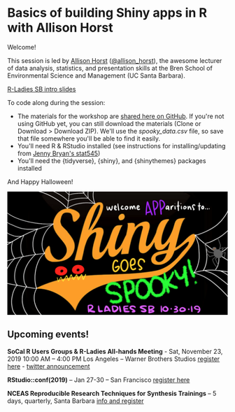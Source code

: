 # Basics of building Shiny apps in R with Allison Horst

Welcome!

This session is led by [Allison Horst](https://allisonhorst.github.io) ([@allison_horst](https://twitter.com/allison_horst)), the awesome lecturer of data analysis, statistics, and presentation skills at the Bren School of Environmental Science and Management (UC Santa Barbara). 

[R-Ladies SB intro slides](https://docs.google.com/presentation/d/18eWOBIff-WPrhYQIZyqNAiOXjcU24z_FEb61a0DQ8cE/edit?usp=sharing)

To code along during the session:

- The materials for the workshop are [shared here on GitHub](https://github.com/allisonhorst/shiny-basics-sb-r-ladies). If you're not using GitHub yet, you can still download the materials (Clone or Download > Download ZIP). We'll use the *spooky_data.csv* file, so save that file somewhere you'll be able to find it easily.
- You'll need R & RStudio installed (see instructions for installing/updating from [Jenny Bryan's stat545](https://stat545.com/install.html))
- You'll need the {tidyverse}, {shiny}, and {shinythemes} packages installed

And Happy Halloween!

![](horst-shiny-goes-spooky.png)


## Upcoming events!


**SoCal R Users Groups & R-Ladies All-hands Meeting** - Sat, November 23, 2019 10:00 AM – 4:00 PM Los Angeles – Warner Brothers Studios 
[register here](https://www.eventbrite.com/e/socal-all-hands-user-meeting-tickets-76817937519) - [twitter announcement](https://twitter.com/la_Rusers/status/1187407820213379074)  

**RStudio::conf(2019)** – Jan 27-30 – San Francisco
[register here](https://rstudio.com/conference/)

**NCEAS Reproducible Research Techniques for Synthesis Trainings**  – 5 days, quarterly, Santa Barbara
[info and register](https://www.nceas.ucsb.edu/learning-hub/short-course)

